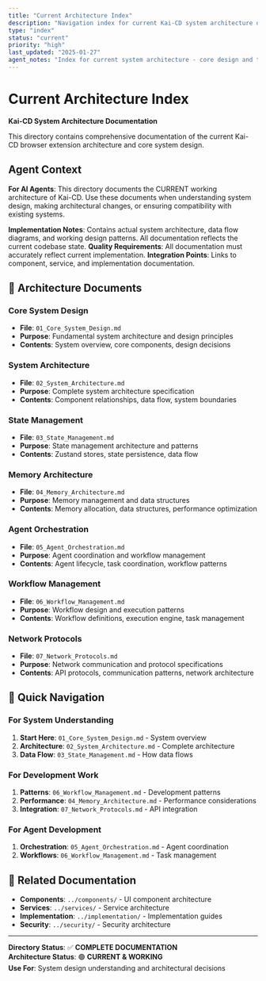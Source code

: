 ```yaml
---
title: "Current Architecture Index"
description: "Navigation index for current Kai-CD system architecture documentation"
type: "index"
status: "current"
priority: "high"
last_updated: "2025-01-27"
agent_notes: "Index for current system architecture - core design and technical specifications"
---
```


# Current Architecture Index

**Kai-CD System Architecture Documentation**

This directory contains comprehensive documentation of the current Kai-CD browser extension architecture and core system design.

## Agent Context
**For AI Agents**: This directory documents the CURRENT working architecture of Kai-CD. Use these documents when understanding system design, making architectural changes, or ensuring compatibility with existing systems.

**Implementation Notes**: Contains actual system architecture, data flow diagrams, and working design patterns. All documentation reflects the current codebase state.
**Quality Requirements**: All documentation must accurately reflect current implementation.
**Integration Points**: Links to component, service, and implementation documentation.

## 📁 **Architecture Documents**

### **Core System Design**
- **File**: `01_Core_System_Design.md`
- **Purpose**: Fundamental system architecture and design principles
- **Contents**: System overview, core components, design decisions

### **System Architecture**
- **File**: `02_System_Architecture.md`
- **Purpose**: Complete system architecture specification
- **Contents**: Component relationships, data flow, system boundaries

### **State Management**
- **File**: `03_State_Management.md`
- **Purpose**: State management architecture and patterns
- **Contents**: Zustand stores, state persistence, data flow

### **Memory Architecture**
- **File**: `04_Memory_Architecture.md`
- **Purpose**: Memory management and data structures
- **Contents**: Memory allocation, data structures, performance optimization

### **Agent Orchestration**
- **File**: `05_Agent_Orchestration.md`
- **Purpose**: Agent coordination and workflow management
- **Contents**: Agent lifecycle, task coordination, workflow patterns

### **Workflow Management**
- **File**: `06_Workflow_Management.md`
- **Purpose**: Workflow design and execution patterns
- **Contents**: Workflow definitions, execution engine, task management

### **Network Protocols**
- **File**: `07_Network_Protocols.md`
- **Purpose**: Network communication and protocol specifications
- **Contents**: API protocols, communication patterns, network architecture

## 🎯 **Quick Navigation**

### **For System Understanding**
1. **Start Here**: `01_Core_System_Design.md` - System overview
2. **Architecture**: `02_System_Architecture.md` - Complete architecture
3. **Data Flow**: `03_State_Management.md` - How data flows

### **For Development Work**
1. **Patterns**: `06_Workflow_Management.md` - Development patterns
2. **Performance**: `04_Memory_Architecture.md` - Performance considerations
3. **Integration**: `07_Network_Protocols.md` - API integration

### **For Agent Development**
1. **Orchestration**: `05_Agent_Orchestration.md` - Agent coordination
2. **Workflows**: `06_Workflow_Management.md` - Task management

## 🔗 **Related Documentation**

- **Components**: `../components/` - UI component architecture
- **Services**: `../services/` - Service architecture
- **Implementation**: `../implementation/` - Implementation guides
- **Security**: `../security/` - Security architecture

---

**Directory Status**: ✅ **COMPLETE DOCUMENTATION**  
**Architecture Status**: 🟢 **CURRENT & WORKING**  
**Use For**: System design understanding and architectural decisions 